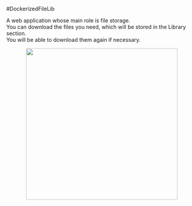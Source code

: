 #DockerizedFileLib 

A web application whose main role is file storage.  
You can download the files you need, which will be stored in the Library section.  
You will be able to download them again if necessary.  

<p align="center"><a href="https://laravel.com" target="_blank"><img src="https://raw.githubusercontent.com/laravel/art/master/logo-lockup/5%20SVG/2%20CMYK/1%20Full%20Color/laravel-logolockup-cmyk-red.svg" width="400"></a></p>

